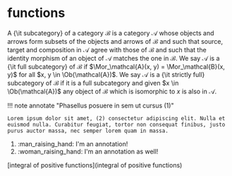 # functions

A {\it subcategory} of a category $\mathcal{B}$ is a category $\mathcal{A}$
whose objects and arrows form subsets of the objects and arrows of $\mathcal{B}$
and such that source, target and composition in $\mathcal{A}$ agree with those
of $\mathcal{B}$ and such that the identity morphism of an object of
$\mathcal{A}$ matches the one in $\mathcal{B}$. We say $\mathcal{A}$ is a
{\it full subcategory} of $\mathcal{B}$ if $\Mor_\mathcal{A}(x, y)
= \Mor_\mathcal{B}(x, y)$ for all $x, y \in \Ob(\mathcal{A})$.
We say $\mathcal{A}$ is a {\it strictly full} subcategory of $\mathcal{B}$
if it is a full subcategory and given $x \in \Ob(\mathcal{A})$ any
object of $\mathcal{B}$ which is isomorphic to $x$ is also in $\mathcal{A}$.





!!! note annotate "Phasellus posuere in sem ut cursus (1)"

    Lorem ipsum dolor sit amet, (2) consectetur adipiscing elit. Nulla et
    euismod nulla. Curabitur feugiat, tortor non consequat finibus, justo
    purus auctor massa, nec semper lorem quam in massa.

1.  :man_raising_hand: I'm an annotation!
2.  :woman_raising_hand: I'm an annotation as well!


[integral of positive functions](integral of positive functions)




